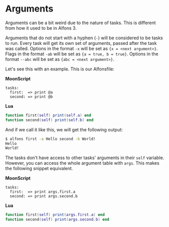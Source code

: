 # Arguments

Arguments can be a bit weird due to the nature of tasks. This is different from how it used to be in Alfons 3.

Arguments that do not start with a hyphen (`-`) will be considered to be tasks to run. Every task will get its own set of arguments, passed after the task was called. Options in the format `-x` will be set as `{x = <next argument>}`. Flags in the format `-ab` will be set as `{a = true, b = true}`. Options in the format `--abc` will be set as `{abc = <next argument>}`.

Let's see this with an example. This is our Alfonsfile:

**MoonScript**

```moon
tasks:
  first:  => print @a
  second: => print @b
```

**Lua**

```lua
function first(self) print(self.a) end
function second(self) print(self.b) end
```

And if we call it like this, we will get the following output:

```sh
$ alfons first -a Hello second -b World!
Hello
World!
```

The tasks don't have access to other tasks' arguments in their `self` variable. However, you can access the whole argument table with `args`. This makes the following snippet equivalent.

**MoonScript**

```moon
tasks:
  first:  => print args.first.a
  second: => print args.second.b
```

**Lua**

```lua
function first(self) print(args.first.a) end
function second(self) print(args.second.b) end
```